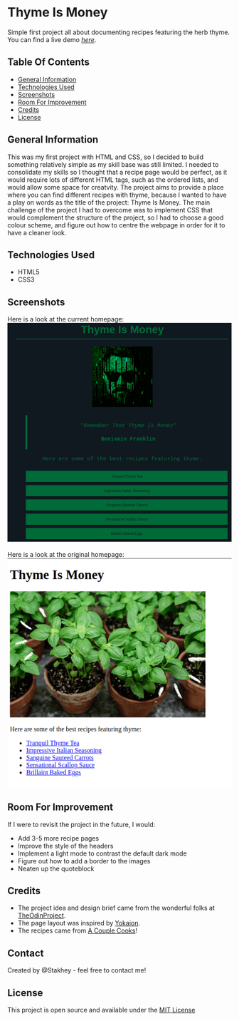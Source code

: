 # Thyme Is Money 
Simple first project all about documenting recipes featuring the herb thyme.
You can find a live demo [_here_](https://stakhey.github.io/ThymeIsMoney/).
## Table Of Contents
- [General Information](#general-information)
- [Technologies Used](#technologies-used)
- [Screenshots](#screenshots)
- [Room For Improvement](#room-for-improvement) 
- [Credits](#acredits)
- [License](#license)
## General Information
This was my first project with HTML and CSS, so I decided to build something relatively simple as my skill base was still limited. I needed to consolidate my skills so I thought that a recipe page would be perfect, as it would require lots of different HTML tags, such as the ordered lists, and would allow some space for creatvity. The project aims to provide a place where you can find different recipes with thyme, because I wanted to have a play on words as the title of the project: Thyme Is Money. The main challenge of the project I had to overcome was to implement CSS that would complement the structure of the project, so I had to choose a good colour scheme, and figure out how to centre the webpage in order for it to have a cleaner look.
## Technologies Used 
- HTML5 
- CSS3
## Screenshots 
Here is a look at the current homepage: <br>
![Current Home Page Screenshot](./images/screenshot.png) <br><br>
Here is a look at the original homepage: <br>
![Original Home Page Screenshot](./images/originalscreenshot.png)
## Room For Improvement 
If I were to revisit the project in the future, I would: 
- Add 3-5 more recipe pages
- Improve the style of the headers
- Implement a light mode to contrast the default dark mode
- Figure out how to add a border to the images 
- Neaten up the quoteblock
## Credits
- The project idea and design brief came from the wonderful folks at [TheOdinProject](https://www.theodinproject.com/). 
- The page layout was inspired by [Yokaion](https://github.com/yokaion/odin-recipes). 
- The recipes came from [A Couple Cooks](https://www.acouplecooks.com/)!
## Contact
Created by @Stakhey - feel free to contact me!
## License 
This project is open source and available under the [MIT License](https://choosealicense.com/licenses/mit/)